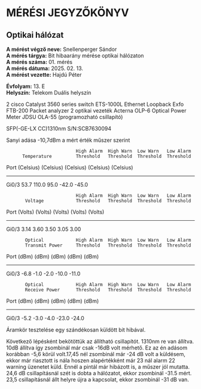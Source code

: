 # MÉRÉSI JEGYZŐKÖNYV   
## Optikai hálózat      

**A mérést végző neve:** Snellenperger Sándor   
**A mérés tárgya:**  Bit hibaarány mérése optikai hálózaton  
**A mérés száma:** 01. mérés    
**A mérés dátuma:** 2025. 02. 13.    
**A mérést vezette:** Hajdú Péter    

**Évfolyam:** 13. E  
**Helyszín:** Telekom Duális helyszín



2 cisco Catalyst 3560 series switch
ETS-1000L Ethernet Loopback
Exfo FTB-200 Packet analyzer
2 optikai vezeték
Acterna OLP-6 Optical Power Meter
JDSU OLA-55 (programozható csillapító)

SFP(-GE-LX CC)1310nm S/N:SCB7630094


Sanyi adása -10,7dBm a mért érték műszer szerint





                              High Alarm  High Warn  Low Warn   Low Alarm
          Temperature         Threshold   Threshold  Threshold  Threshold
Port       (Celsius)          (Celsius)   (Celsius)  (Celsius)  (Celsius)
--------- ------------------  ----------  ---------  ---------  ---------
Gi0/3       53.7               110.0        95.0       -42.0      -45.0

                              High Alarm  High Warn  Low Warn   Low Alarm
           Voltage            Threshold   Threshold  Threshold  Threshold
Port       (Volts)            (Volts)     (Volts)    (Volts)    (Volts)
---------  ---------------    ----------  ---------  ---------  ---------
Gi0/3      3.14                  3.60        3.50        3.05       3.00

           Optical            High Alarm  High Warn  Low Warn   Low Alarm
           Transmit Power     Threshold   Threshold  Threshold  Threshold
Port       (dBm)              (dBm)       (dBm)      (dBm)      (dBm)
---------  -----------------  ----------  ---------  ---------  ---------
Gi0/3       -6.8                -1.0        -2.0       -10.0      -11.0

           Optical            High Alarm  High Warn  Low Warn   Low Alarm
           Receive Power      Threshold   Threshold  Threshold  Threshold
Port       (dBm)              (dBm)       (dBm)      (dBm)      (dBm)
-------    -----------------  ----------  ---------  ---------  ---------
Gi0/3       -5.2                -3.0        -4.0       -23.0      -24.0


Áramkör tesztelése egy szándékosan küldött bit hibával.


Következő lépésként bekötöttük az állítható csillapítót. 1310nm re van állítva.  10dB állítva
így zsombinál már csak -16dB volt mérhető. Ez az én adásom korábban -5,6 körül volt.17,45 nél zsombinál már -24 dB volt a küldésem, ekkor már riasztott is nála hoszen alapértékként már 23 nál alarm 22 warning üzenetet küld.
Ennél a pintál már hibázott is, a műszer jól mutatta.
24,6 dB csillapításnál szét is dobta a hálózatot, ekkor zsombinál -31.5 mért. 23,5 csillapításnál állt helyre újra a kapcsolat, ekkor zsombinál -31 dB van.


